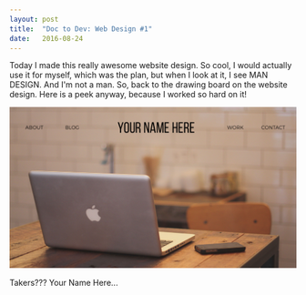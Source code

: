 ```yaml
---
layout: post
title:  "Doc to Dev: Web Design #1"
date:   2016-08-24
---
```

Today I made this really awesome website design. So cool, I would actually use it for myself, which was the plan, but when
I look at it, I see MAN DESIGN. And I'm not a man. So, back to the drawing board on the website design. Here is a peek anyway,
because I worked so hard on it!

![Masculine Design 082416](/assets/img/homepage-design-masculine.png)

Takers??? Your Name Here...
